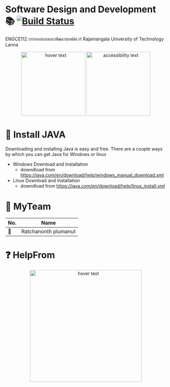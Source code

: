 # Software Design and Development :books: [![Build Status](https://travis-ci.org/{ORG-or-USERNAME}/{REPO-NAME}.png?branch=master)](https://travis-ci.org/{ORG-or-USERNAME}/{REPO-NAME})
ENGCE112 การออกแบบและพัฒนาซอฟต์แวร์ 
Rajamangala University of Technology Lanna
<p align="center">
  <img src="https://cdn.vox-cdn.com/thumbor/FDD76YJZJFPyNUfT3ZBHcnMA0Ec=/43x0:593x367/1200x800/filters:focal(43x0:593x367)/cdn.vox-cdn.com/uploads/chorus_image/image/48667835/dbgxt2rvpd26udoyzcqn.0.0.jpg" width="200" title="hover text">
  <img src="https://encrypted-tbn0.gstatic.com/images?q=tbn:ANd9GcRQtCuASIGFzdfBs9wwyFb6XUWIA9vGpldgEIUxywtviyriM_THzw&s" width="200" alt="accessibility text">
</p>

# :electric_plug:	 Install JAVA
Downloading and installing Java is easy and free. There are a couple ways by which you can get Java for Windows or linux 
- Windows Download and Installation
  - downdload from https://java.com/en/download/help/windows_manual_download.xml
- Linux Download and Installation
  - downdload from https://java.com/en/download/help/linux_install.xml

# :robot:	MyTeam

|   No.| Name               |
|------|--------------------|
|:gem: |Ratchanonth plumanut|

# :question:	HelpFrom
<p align="center">
  <img src="https://i.stack.imgur.com/h9beB.png" width="350" title="hover text">
</p>


